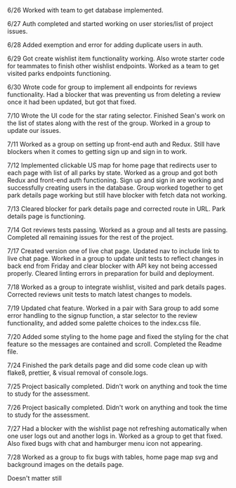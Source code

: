 6/26
Worked with team to get database implemented.

6/27
Auth completed and started working on user stories/list of project issues.

6/28
Added exemption and error for adding duplicate users in auth.

6/29
Got create wishlist item functionality working. Also wrote starter code for teammates to finish other wishlist endpoints. Worked as a team to get visited parks endpoints functioning.

6/30
Wrote code for group to implement all endpoints for reviews functionality. Had a blocker that was preventing us from deleting a review once it had been updated, but got that fixed.

7/10
Wrote the UI code for the star rating selector. Finished Sean's work on the list of states along with the rest of the group. Worked in a group to update our issues.

7/11
Worked as a group on setting up front-end auth and Redux. Still have blockers when it comes to getting sign up and sign in to work.

7/12
Implemented clickable US map for home page that redirects user to each page with list of all parks by state. Worked as a group and got both Redux and front-end auth functioning. Sign up and sign in are working and successfully creating users in the database. Group worked together to get park details page working but still have blocker with fetch data not working.

7/13
Cleared blocker for park details page and corrected route in URL. Park details page is functioning.

7/14
Got reviews tests passing. Worked as a group and all tests are passing. Completed all remaining issues for the rest of the project.

7/17
Created version one of live chat page. Updated nav to include link to live chat page. Worked in a group to update unit tests to reflect changes in back end from Friday and clear blocker with API key not being accessed properly. Cleared linting errors in preparation for build and deployment.

7/18
Worked as a group to integrate wishlist, visited and park details pages. Corrected reviews unit tests to match latest changes to models.

7/19
Updated chat feature. Worked in a pair with Sara group to add some error handling to the signup function, a star selector to the review functionality, and added some palette choices to the index.css file.

7/20
Added some styling to the home page and fixed the styling for the chat feature so the messages are contained and scroll. Completed the Readme file.

7/24
Finished the park details page and did some code clean up with flake8, prettier, & visual removal of console.logs.

7/25
Project basically completed. Didn't work on anything and took the time to study for the assessment.

7/26
Project basically completed. Didn't work on anything and took the time to study for the assessment.

7/27
Had a blocker with the wishlist page not refreshing automatically when one user logs out and another logs in. Worked as a group to get that fixed. Also fixed bugs with chat and hamburger menu icon not appearing.

7/28
Worked as a group to fix bugs with tables, home page map svg and background images on the details page.

Doesn't matter still
